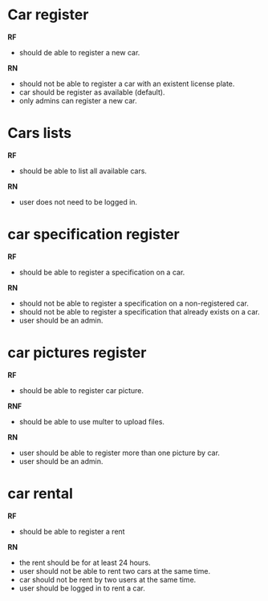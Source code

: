 # Car register

**RF**
- should de able to register a new car.

**RN** 
- should not be able to register a car with an existent license plate.
- car should be register as available (default).
- only admins can register a new car.

# Cars lists

**RF**
- should be able to list all available cars.

**RN**
- user does not need to be logged in.

# car specification register

**RF**
- should be able to register a specification on a car.

**RN**
- should not be able to register a specification on a non-registered car.
- should not be able to register a specification that already exists on a car.
- user should be an admin.

# car pictures register 

**RF**
- should be able to register car picture.

**RNF**
- should be able to use multer to upload files.

**RN**
- user should be able to register more than one picture by car.
- user should be an admin.

# car rental

**RF**
- should be able to register a rent

**RN**
- the rent should be for at least 24 hours.
- user should not be able to rent two cars at the same time.
- car should not be rent by two users at the same time.
- user should be logged in to rent a car.

